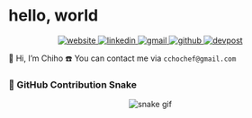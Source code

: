 # hello, world

<p align="center">
  <!-- 소셜 뱃지: shields.io 또는 직접 만든 아이콘 -->
  <a href="https://your-website.com" target="_blank">
    <img src="https://img.shields.io/badge/Website-black?style=for-the-badge&logo=about.me" alt="website"/>
  </a>
  <a href="https://www.linkedin.com/in/your-linkedin/" target="_blank">
    <img src="https://img.shields.io/badge/LinkedIn-blue?style=for-the-badge&logo=linkedin" alt="linkedin"/>
  </a>
  <a href="mailto:you@domain.com" target="_blank">
    <img src="https://img.shields.io/badge/Gmail-red?style=for-the-badge&logo=gmail" alt="gmail"/>
  </a>
  <a href="https://github.com/bizism" target="_blank">
    <img src="https://img.shields.io/badge/GitHub-black?style=for-the-badge&logo=github" alt="github"/>
  </a>
  <a href="https://devpost.com/your-devpost" target="_blank">
    <img src="https://img.shields.io/badge/Devpost-blue?style=for-the-badge&logo=devpost" alt="devpost"/>
  </a>
</p>

👋 Hi, I’m Chiho 
☎️ You can contact me via `cchochef@gmail.com`

### 🐍 GitHub Contribution Snake

<p align="center">
  <img src="https://raw.githubusercontent.com/epsilonxagritech/epsilonxagritech/output/github-contribution-grid-snake.svg" alt="snake gif" />
</p>

